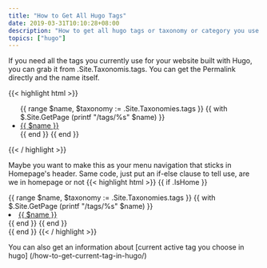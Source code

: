 ```yaml
---
title: "How to Get All Hugo Tags"
date: 2019-03-31T10:10:28+08:00
description: "How to get all hugo tags or taxonomy or category you use for your static website"
topics: ["hugo"]
---
```


If you need all the tags you currently use for your website built with Hugo, you can grab it from .Site.Taxonomis.tags. You can get the Permalink directly and the name itself.

{{< highlight html >}}
<ul>
    {{ range $name, $taxonomy := .Site.Taxonomies.tags }}
        {{ with $.Site.GetPage (printf "/tags/%s" $name) }}
            <li><a href="{{ .Permalink }}">{{ $name }}</a></li>
        {{ end }}
    {{ end }}
</ul>
{{< / highlight >}}

Maybe you want to make this as your menu navigation that sticks in Homepage's header. Same code, just put an if-else clause to tell use, are we in homepage or not
{{< highlight html >}}
{{ if .IsHome }}
<nav class="tags">
    {{ range $name, $taxonomy := .Site.Taxonomies.tags }}
        {{ with $.Site.GetPage (printf "/tags/%s" $name) }}
            <li><a class="tags-{{ $name }}"  href="{{ .Permalink }}">{{ $name }}</a></li>
        {{ end }}
    {{ end }}
</nav>
{{ end }}
{{< / highlight >}}

You can also get an information about [current active tag you choose in hugo] (/how-to-get-current-tag-in-hugo/)



